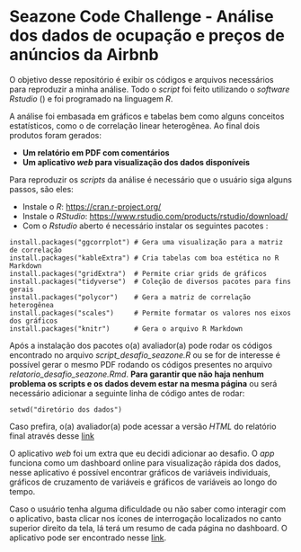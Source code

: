 # Seazone Code Challenge - Análise dos dados de ocupação e preços de anúncios da Airbnb

O objetivo desse repositório é exibir os códigos e arquivos necessários para reproduzir a minha análise. Todo o *script* foi feito utilizando o *software Rstudio* () e foi programado na linguagem *R*.

A análise foi embasada em gráficos e tabelas bem como alguns conceitos estatísticos, como o de correlação linear heterogênea. Ao final dois produtos foram gerados: 

- **Um relatório em PDF com comentários**
- **Um aplicativo *web* para visualização dos dados disponíveis**

Para reproduzir os *scripts* da análise é necessário que o usuário siga alguns passos, são eles:

- Instale o *R*: https://cran.r-project.org/
- Instale o *RStudio*: https://www.rstudio.com/products/rstudio/download/
- Com o *Rstudio* aberto é necessário instalar os seguintes pacotes :

```
install.packages("ggcorrplot") # Gera uma visualização para a matriz de correlação
install.packages("kableExtra") # Cria tabelas com boa estética no R Markdown
install.packages("gridExtra")  # Permite criar grids de gráficos
install.packages("tidyverse")  # Coleção de diversos pacotes para fins gerais
install.packages("polycor")    # Gera a matriz de correlação heterogênea
install.packages("scales")     # Permite formatar os valores nos eixos dos gráficos
install.packages("knitr")      # Gera o arquivo R Markdown
```

Após a instalação dos pacotes o(a) avaliador(a) pode rodar os códigos encontrado no arquivo *script_desafio_seazone.R* ou se for de interesse é possível gerar o mesmo PDF rodando os códigos presentes no arquivo *relatorio_desafio_seazone.Rmd*. **Para garantir que não haja nenhum problema os scripts e os dados devem estar na mesma página** ou será necessário adicionar a seguinte linha de código antes de rodar:

```
setwd("diretório dos dados")
```

Caso prefira, o(a) avaliador(a) pode acessar a versão *HTML* do relatório final através desse [link](https://htmlpreview.github.io/?https://github.com/wesleyacruzzz/desafio_seazone/blob/main/Arquivos/html_relatorio_desafio_seazone.html)

O aplicativo *web* foi um extra que eu decidi adicionar ao desafio. O *app* funciona como um dashboard online para visualização rápida dos dados, nesse aplicativo é possível encontrar gráficos de variáveis individuais, gráficos de cruzamento de variáveis e gráficos de variáveis ao longo do tempo. 

Caso o usuário tenha alguma dificuldade ou não saber como interagir com o aplicativo, basta clicar nos ícones de interrogação localizados no canto superior direito da tela, lá terá um resumo de cada página no dashboard. O aplicativo pode ser encontrado nesse [link](https://wesley-almeida-cruz-wess.shinyapps.io/desafio_seazone/). 
